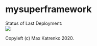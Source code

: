 # mysuperframework


Status of Last Deployment:<br>
<img src="https://github.com/maxkatrenko/mysuperframework/workflows/My-GitHubActions-Basics/badge.svg?branch=master"><br>


Copyleft (c) Max Katrenko 2020.
